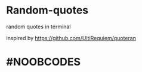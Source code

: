# Random-quotes
random quotes in terminal

inspired by https://github.com/UltiRequiem/quoteran

# #NOOBCODES
